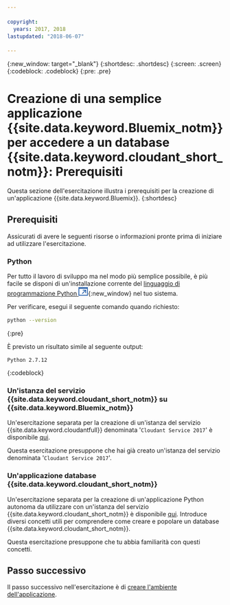 ```yaml
---

copyright:
  years: 2017, 2018
lastupdated: "2018-06-07"

---
```


{:new_window: target="_blank"}
{:shortdesc: .shortdesc}
{:screen: .screen}
{:codeblock: .codeblock}
{:pre: .pre}

<!-- Acrolinx: 2017-01-10 -->

# Creazione di una semplice applicazione {{site.data.keyword.Bluemix_notm}} per accedere a un database {{site.data.keyword.cloudant_short_notm}}: Prerequisiti

Questa sezione dell'esercitazione illustra i prerequisiti per la creazione di un'applicazione {{site.data.keyword.Bluemix}}.
{:shortdesc}

## Prerequisiti

Assicurati di avere le seguenti risorse o informazioni pronte
prima di iniziare ad utilizzare l'esercitazione.

### Python

Per tutto il lavoro di sviluppo ma nel modo più semplice possibile,
è più facile se disponi di un'installazione corrente del
[linguaggio di programmazione Python
![Icona link esterno](../images/launch-glyph.svg "Icona link esterno")](https://www.python.org/){:new_window}
nel tuo sistema.

Per verificare,
esegui il seguente comando quando richiesto:

```sh
python --version
```
{:pre}

È previsto un risultato simile al seguente output:

```
Python 2.7.12
```
{:codeblock}

<div id="csi"></div>

### Un'istanza del servizio {{site.data.keyword.cloudant_short_notm}} su {{site.data.keyword.Bluemix_notm}}

Un'esercitazione separata per la creazione di un'istanza del servizio {{site.data.keyword.cloudantfull}} denominata
'`Cloudant Service 2017`' è disponibile [qui](create_service.html).

Questa esercitazione presuppone che hai già creato un'istanza del servizio denominata
'`Cloudant Service 2017`'.

### Un'applicazione database {{site.data.keyword.cloudant_short_notm}}

Un'esercitazione separata per la creazione di un'applicazione Python autonoma
da utilizzare con un'istanza del servizio {{site.data.keyword.cloudant_short_notm}}
è disponibile [qui](create_database.html).
Introduce diversi concetti utili per comprendere come creare e popolare un database {{site.data.keyword.cloudant_short_notm}}.

Questa esercitazione presuppone che tu abbia familiarità con questi concetti.

## Passo successivo

Il passo successivo nell'esercitazione è di [creare l'ambiente dell'applicazione](create_bmxapp_appenv.html).
